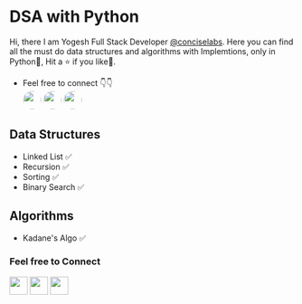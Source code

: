 # DSA with Python

Hi, there I am Yogesh Full Stack Developer [@conciselabs](https://www.conciselabs.io/). Here you can find all the must do data structures and algorithms with Implemtions, only in Python🐍, Hit a ⭐ if you like🥳.

- Feel free to connect 👇👇
  <br>
  [<img style="border-radius: 25px;" width="32px" height="32px" src="https://static.licdn.com/sc/h/5bukxbhy9xsil5mb7c2wulfbx">](https://www.linkedin.com/in/yogesh-krr/) [<img width="32px" style="border-radius: 25px;" height="32px" src="https://abs.twimg.com/responsive-web/client-web/icon-ios.b1fc727a.png">](https://twitter.com/YogeshKrr) [<img width="32px" height="32px" style="border-radius: 25px;"  src="https://github.githubassets.com/favicons/favicon.svg">](https://github.com/yogeshsingh2672000)

## Data Structures

- Linked List ✅
- Recursion ✅
- Sorting ✅
- Binary Search ✅

## Algorithms

- Kadane's Algo ✅

### Feel free to Connect

[<img width="32px" height="32px" src="https://static.licdn.com/sc/h/5bukxbhy9xsil5mb7c2wulfbx">](https://www.linkedin.com/in/yogesh-krr/) [<img width="32px" height="32px" src="https://abs.twimg.com/responsive-web/client-web/icon-ios.b1fc727a.png">](https://twitter.com/YogeshKrr) [<img width="32px" height="32px" src="https://github.githubassets.com/favicons/favicon.svg">](https://github.com/yogeshsingh2672000)
